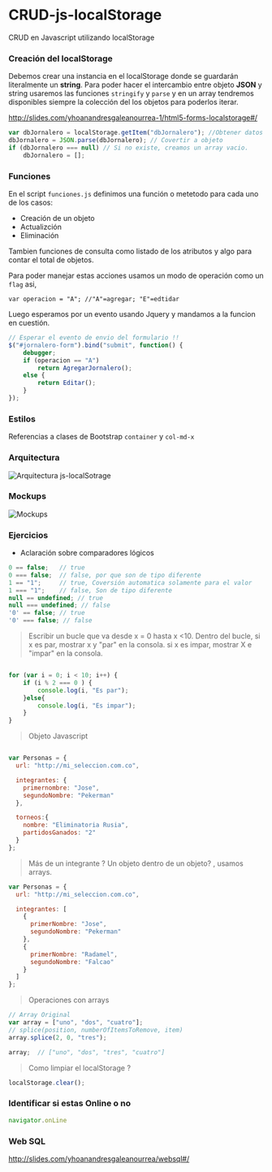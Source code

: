# CRUD-js-localStorage

CRUD en Javascript utilizando localStorage

### Creación del localStorage

Debemos crear una instancia en el localStorage donde se guardarán literalmente un **string**. Para poder hacer el intercambio entre objeto **JSON** y string usaremos las funciones `stringify` y `parse` y en un array tendremos disponibles siempre la colección del los objetos para poderlos iterar.

http://slides.com/yhoanandresgaleanourrea-1/html5-forms-localstorage#/


```js
var dbJornalero = localStorage.getItem("dbJornalero"); //Obtener datos de localStorage
dbJornalero = JSON.parse(dbJornalero); // Covertir a objeto
if (dbJornalero === null) // Si no existe, creamos un array vacio.
    dbJornalero = [];
```


### Funciones

En el script `funciones.js` definimos una función o metetodo para cada uno de los casos:

- Creación de un objeto
- Actualizción
- Eliminación

Tambien funciones de consulta como listado de los atributos y algo para contar el total de objetos.

Para poder manejar estas acciones usamos un modo de operación como un `flag` asi,

```
var operacion = "A"; //"A"=agregar; "E"=edtidar

```

Luego esperamos por un evento usando Jquery y mandamos a la funcion en cuestión.
```js
// Esperar el evento de envio del formulario !!
$("#jornalero-form").bind("submit", function() {
    debugger;
    if (operacion == "A")
        return AgregarJornalero();
    else {
        return Editar();
    }
});
```

### Estilos

Referencias a clases de Bootstrap `container` y `col-md-x`

### Arquitectura

![Arquitectura js-localSotrage](http://i.imgur.com/1r60VsO.png)


### Mockups

![Mockups](http://i.imgur.com/vEfkY52.png)

### Ejercicios

- Aclaración sobre comparadores lógicos

```js
0 == false;   // true
0 === false;  // false, por que son de tipo diferente
1 == "1";     // true, Coversión automatica solamente para el valor
1 === "1";    // false, Son de tipo diferente
null == undefined; // true
null === undefined; // false
'0' == false; // true
'0' === false; // false
```

> Escribir un bucle que va desde x = 0 hasta x <10.
> Dentro del bucle, si x es par,  mostrar x y "par" en la consola.
si x es impar, mostrar X e "impar" en la consola.

```js

for (var i = 0; i < 10; i++) {
    if (i % 2 === 0 ) {
        console.log(i, "Es par");
    }else{
        console.log(i, "Es impar");
    }
}
```

> Objeto Javascript

```js

var Personas = {
  url: "http://mi_seleccion.com.co",

  integrantes: {
    primernombre: "Jose",
    segundoNombre: "Pekerman"
  },

  torneos:{
    nombre: "Eliminatoria Rusia",
    partidosGanados: "2"
  }
};

```
> Más de un integrante ? Un objeto dentro de un objeto? , usamos arrays.

```js
var Personas = {
  url: "http://mi_seleccion.com.co",

  integrantes: [
    {
      primerNombre: "Jose",
      segundoNombre: "Pekerman"
    },
    {
      primerNombre: "Radamel",
      segundoNombre: "Falcao"
    }
  ]
};

```
> Operaciones con arrays

```js
// Array Original
var array = ["uno", "dos", "cuatro"];
// splice(position, numberOfItemsToRemove, item)
array.splice(2, 0, "tres");

array;  // ["uno", "dos", "tres", "cuatro"]

```

> Como limpiar el localStorage ?

```js
localStorage.clear();
```

### Identificar si estas Online o no

```js
navigator.onLine
```
### Web SQL
http://slides.com/yhoanandresgaleanourrea/websql#/
